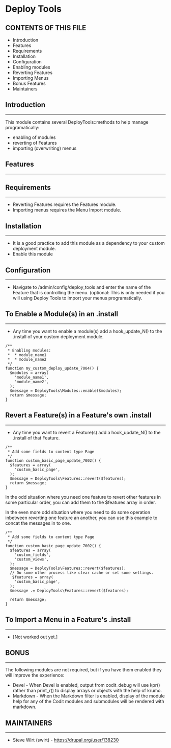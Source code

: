 Deploy Tools
============

CONTENTS OF THIS FILE
---------------------
 * Introduction
 * Features
 * Requirements
 * Installation
 * Configuration
 * Enabling modules
 * Reverting Features
 * Importing Menus
 * Bonus Features
 * Maintainers

## Introduction
---------------

This module contains several DeployTools::methods to help manage programatically: 

  * enabling of modules
  * reverting of Features
  * importing (overwriting) menus

## Features
-----------


## Requirements
---------------

*  Reverting Features requires the Features module.
*  Importing menus requires the Menu Import module.


## Installation
---------------

* It is a good practice to add this module as a dependency to your custom 
  deployment module.
* Enable this module 

## Configuration
----------------

* Navigate to /admin/config/deploy_tools and enter the name of the Feature that
  is controlling the menu.  (optional:  This is only needed if you will using 
  Deploy Tools to import your menus programatically.

## To Enable a Module(s) in an .install
---------------------------------------


* Any time you want to enable a module(s) add a hook_update_N() to the .install 
  of your custom deployment module.

````
/**
 * Enabling modules:
 *  * module_name1
 *  * module_name2
 */
function my_custom_deploy_update_7004() {
  $modules = array(
    'module_name1',
    'module_name2',
  );
  $message = DeployTools\Modules::enable($modules);
  return $message;
}
````

## Revert a Feature(s) in a Feature's own .install
--------------------------------------------------

* Any time you want to revert a Feature(s) add a hook_update_N() to the .install 
  of that Feature.

````
/**
 * Add some fields to content type Page
 */
function custom_basic_page_update_7002() {
  $features = array(
    'custom_basic_page',
  );
  $message = DeployTools\Features::revert($features);
  return $message;
}
````

In the odd situation where you need one feature to revert other features in
some particular order, you can add them to the $features array in order.

In the even more odd situation where you need to do some operation inbetween
reverting one feature an another, you can use this example to concat the 
messages in to one.

````
/**
 * Add some fields to content type Page
 */
function custom_basic_page_update_7002() {
  $features = array(
    'custom_fields',
    'custom_views',
  );
  $message = DeployTools\Features::revert($features);
  // Do some other process like clear cache or set some settings.
   $features = array(
    'custom_basic_page',
  );
  $message .= DeployTools\Features::revert($features);

  return $message;
}
````


## To Import a Menu in a Feature's .install
-------------------------------------------

  *  [Not worked out yet.]


## BONUS
--------
The following modules are not required, but if you have them enabled they will
improve the experience:

  * Devel - When Devel is enabled, output from codit_debug will use kpr() rather
    than print_r() to display arrays or objects with the help of krumo.
  * Markdown - When the Markdown filter is enabled, display of the module help
    for any of the Codit modules and submodules will be rendered with markdown.


## MAINTAINERS
--------------

* Steve Wirt (swirt) - https://drupal.org/user/138230